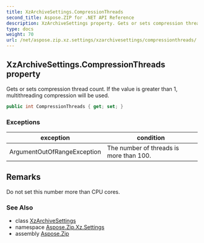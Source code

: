 ```yaml
---
title: XzArchiveSettings.CompressionThreads
second_title: Aspose.ZIP for .NET API Reference
description: XzArchiveSettings property. Gets or sets compression thread count. If the value is greater than 1 multithreading compression will be used
type: docs
weight: 70
url: /net/aspose.zip.xz.settings/xzarchivesettings/compressionthreads/
---
```

## XzArchiveSettings.CompressionThreads property

Gets or sets compression thread count. If the value is greater than 1, multithreading compression will be used.

```csharp
public int CompressionThreads { get; set; }
```

### Exceptions

| exception | condition |
| --- | --- |
| ArgumentOutOfRangeException | The number of threads is more than 100. |

## Remarks

Do not set this number more than CPU cores.

### See Also

* class [XzArchiveSettings](../)
* namespace [Aspose.Zip.Xz.Settings](../../xzarchivesettings/)
* assembly [Aspose.Zip](../../../)


